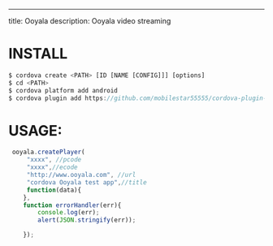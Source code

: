 ---
title: Ooyala
description: Ooyala video streaming

INSTALL
========

```javascript
$ cordova create <PATH> [ID [NAME [CONFIG]]] [options]
$ cd <PATH>
$ cordova platform add android
$ cordova plugin add https://github.com/mobilestar55555/cordova-plugin-ooyala.git
```


USAGE:
======

```javascript
 ooyala.createPlayer(
     "xxxx", //pcode
     "xxxx",//ecode
     "http://www.ooyala.com", //url
     "cordova Ooyala test app",//title
     function(data){
    },
    function errorHandler(err){
        console.log(err);
        alert(JSON.stringify(err));

    });
```